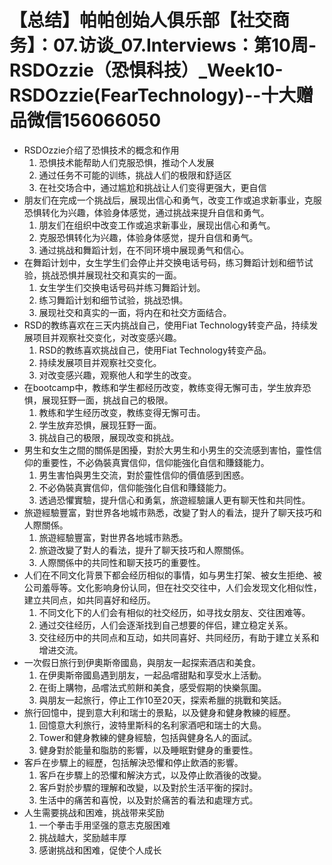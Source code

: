# 【总结】帕帕创始人俱乐部【社交商务】：07.访谈_07.Interviews：第10周-RSDOzzie（恐惧科技）_Week10-RSDOzzie(FearTechnology)--十大赠品微信156066050

-   RSDOzzie介绍了恐惧技术的概念和作用
    1.  恐惧技术能帮助人们克服恐惧，推动个人发展
    2.  通过任务不可能的训练，挑战人们的极限和舒适区
    3.  在社交场合中，通过尴尬和挑战让人们变得更强大，更自信
-   朋友们在完成一个挑战后，展现出信心和勇气，改变工作或追求新事业，克服恐惧转化为兴趣，体验身体感觉，通过挑战来提升自信和勇气。
    1.  朋友们在组织中改变工作或追求新事业，展现出信心和勇气。
    2.  克服恐惧转化为兴趣，体验身体感觉，提升自信和勇气。
    3.  通过挑战和舞蹈计划，在不同环境中展现勇气和信心。
-   在舞蹈计划中，女生学生们会停止并交换电话号码，练习舞蹈计划和细节试验，挑战恐惧并展现社交和真实的一面。
    1.  女生学生们交换电话号码并练习舞蹈计划。
    2.  练习舞蹈计划和细节试验，挑战恐惧。
    3.  展现社交和真实的一面，将内在和社交方面结合。
-   RSD的教练喜欢在三天内挑战自己，使用Fiat Technology转变产品，持续发展项目并观察社交变化，对改变感兴趣。
    1.  RSD的教练喜欢挑战自己，使用Fiat Technology转变产品。
    2.  持续发展项目并观察社交变化。
    3.  对改变感兴趣，观察他人和学生的改变。
-   在bootcamp中，教练和学生都经历改变，教练变得无懈可击，学生放弃恐惧，展现狂野一面，挑战自己的极限。
    1.  教练和学生经历改变，教练变得无懈可击。
    2.  学生放弃恐惧，展现狂野一面。
    3.  挑战自己的极限，展现改变和挑战。
-   男生和女生之間的關係是困擾，對於大男生和小男生的交流感到害怕，靈性信仰的重要性，不必偽裝真實信仰，信仰能強化自信和賺錢能力。
    1.  男生害怕與男生交流，對於靈性信仰的價值感到困惑。
    2.  不必偽裝真實信仰，信仰能強化自信和賺錢能力。
    3.  透過恐懼實驗，提升信心和勇氣，旅遊經驗讓人更有聊天性和共同性。
-   旅遊經驗豐富，對世界各地城市熟悉，改變了對人的看法，提升了聊天技巧和人際關係。
    1.  旅遊經驗豐富，對世界各地城市熟悉。
    2.  旅遊改變了對人的看法，提升了聊天技巧和人際關係。
    3.  人際關係中的共同性和聊天技巧的重要性。
-   人们在不同文化背景下都会经历相似的事情，如与男生打架、被女生拒绝、被公司羞辱等。文化影响身份认同，但在社交交往中，人们会发现文化相似性，建立共同点，如共同喜好和经历。
    1.  不同文化下的人们会有相似的社交经历，如寻找女朋友、交往困难等。
    2.  通过交往经历，人们会逐渐找到自己想要的伴侣，建立稳定关系。
    3.  交往经历中的共同点和互动，如共同喜好、共同经历，有助于建立关系和增进交流。
-   一次假日旅行到伊奧斯帝國島，與朋友一起探索酒店和美食。
    1.  在伊奧斯帝國島遇到朋友，一起品嚐甜點和享受水上活動。
    2.  在街上購物，品嚐法式煎餅和美食，感受假期的快樂氛圍。
    3.  與朋友一起旅行，停止工作10至20天，探索希臘的挑戰和笑話。
-   旅行回憶中，提到意大利和瑞士的景點，以及健身和健身教練的經歷。
    1.  回憶意大利旅行，波特里斯科的名利家酒吧和瑞士的大島。
    2.  Tower和健身教練的健身經驗，包括與健身名人的面試。
    3.  健身對於能量和脂肪的影響，以及睡眠對健身的重要性。
-   客戶在步驟上的經歷，包括解決恐懼和停止飲酒的影響。
    1.  客戶在步驟上的恐懼和解決方式，以及停止飲酒後的改變。
    2.  客戶對於步驟的理解和改變，以及對於生活平衡的探討。
    3.  生活中的痛苦和喜悅，以及對於痛苦的看法和處理方式。
-   人生需要挑战和困难，挑战带来奖励
    1.  一个拳击手用坚强的意志克服困难
    2.  挑战越大，奖励越丰厚
    3.  感谢挑战和困难，促使个人成长